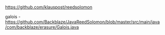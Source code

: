 https://github.com/klauspost/reedsolomon

galois - https://github.com/Backblaze/JavaReedSolomon/blob/master/src/main/java/com/backblaze/erasure/Galois.java
